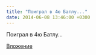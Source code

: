 ```yaml
---
title: "Поиграл в 4ю Батлу..."
date: 2014-06-08 13:46:00 +0300
---
```


Поиграл в 4ю Батлу...

[Вложение](/assets/vk_photos/1/Ga9Cm1xn2SY.jpg)

